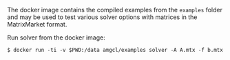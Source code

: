 The docker image contains the compiled examples from the `examples` folder and
may be used to test various solver options with matrices in the MatrixMarket
format.

Run solver from the docker image:

```
$ docker run -ti -v $PWD:/data amgcl/examples solver -A A.mtx -f b.mtx
```
